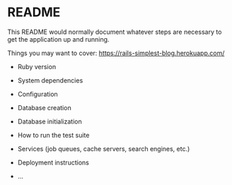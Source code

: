 # README

This README would normally document whatever steps are necessary to get the
application up and running.

Things you may want to cover:
https://rails-simplest-blog.herokuapp.com/
* Ruby version

* System dependencies

* Configuration

* Database creation

* Database initialization

* How to run the test suite

* Services (job queues, cache servers, search engines, etc.)

* Deployment instructions

* ...
